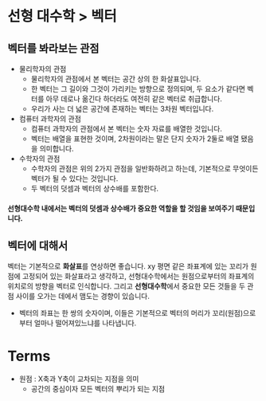 # 선형 대수학 > 벡터 

## 벡터를 봐라보는 관점

- 물리학자의 관점
  - 물리학자의 관점에서 본 벡터는 공간 상의 한 화살표입니다.
  - 한 벡터는 그 길이와 그것이 가리키는 방향으로 정의되며, 두 요소가 같다면 벡터를 아무 데로나 옮긴다 하더라도 여전히 같은 벡터로 취급합니다.
  - 우리가 사는 더 넓은 공간에 존재하는 벡터는 3차원 벡터입니다. 
- 컴퓨터 과학자의 관점
  - 컴퓨터 과학자의 관점에서 본 벡터는 숫자 자료를 배열한 것입니다.
  - 벡터는 배열을 표현한 것이며, 2차원이라는 말은 단지 숫자가 2둘로 배열 됐음을 의미합니다. 
- 수학자의 관점
  - 수학자의 관점은 위의 2가지 관점을 일반화하려고 하는데, 기본적으로 무엇이든 벡터가 될 수 있다는 것입니다.
  - 두 벡터의 덧셈과 벡터의 상수배를 포함한다.

#### 선형대수학 내에서는 벡터의 덧셈과 상수배가 중요한 역할을 할 것임을 보여주기 때문입니다. 

## 벡터에 대해서 

벡터는 기본적으로 **화살표**를 연상하면 좋습니다. 
xy 평면 같은 좌표계에 있는 꼬리가 원점에 고정되어 있는 화살표라고 생각하고, 선형대수학에서는 원점으로부터의 좌표계의 위치로의 방향을 벡터로 인식합니다. 
그리고 **선형대수학**에서 중요한 모든 것들을 두 관점 사이를 오가는 데에서 맴도는 경향이 있습니다.

- 벡터의 좌표는 한 쌍의 숫자이며, 이들은 기본적으로 벡터의 머리가 꼬리(원점)으로부터 얼마나 떨어져있느냐를 나타냅니다. 

# Terms 

- 원점 : X축과 Y축이 교차되는 지점을 의미
  - 공간의 중심이자 모든 벡터의 뿌리가 되는 지점
